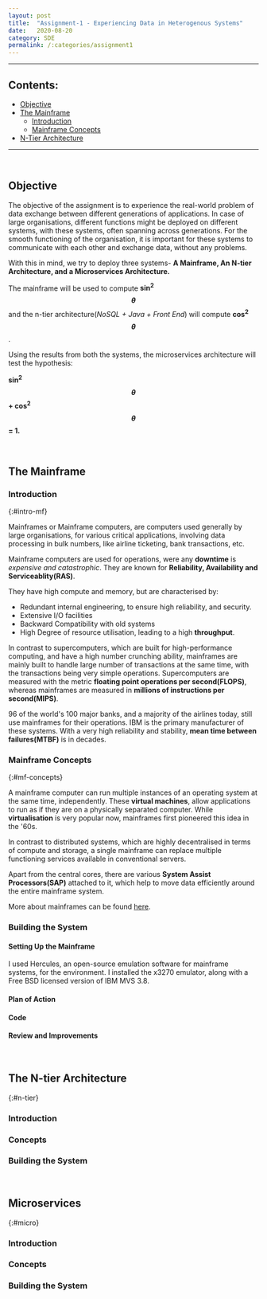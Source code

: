 ```yaml
---
layout: post
title:  "Assignment-1 - Experiencing Data in Heterogenous Systems"
date:   2020-08-20 
category: SDE
permalink: /:categories/assignment1
---
```

***

## Contents:
* [Objective](#objective)
* [The Mainframe](#the-mainframe)
    * [Introduction](#intro-mf)
    * [Mainframe Concepts](#mf-concepts)
* [N-Tier Architecture](#n-tier)

***  

<br/>

## Objective

The objective of the assignment is to experience the real-world problem of data exchange between different generations of applications. In case of large organisations, different functions might be deployed on different systems, with these systems, often spanning across generations. For the smooth functioning of the organisation, it is important for these systems to communicate with each other and exchange data, without any problems.

With this in mind, we try to deploy three systems- **A Mainframe, An N-tier Architecture, and a Microservices Architecture.**

The mainframe will be used to compute **sin<sup>2</sup>$$\theta$$** and the n-tier architecture(*NoSQL + Java + Front End*) will compute **cos<sup>2</sup>$$\theta$$**.

Using the results from both the systems, the microservices architecture will test the hypothesis:

**sin<sup>2</sup>$$\theta$$ + cos<sup>2</sup>$$\theta$$ = 1.**

<br/>

## The Mainframe

### Introduction
 {:#intro-mf}

 Mainframes or Mainframe computers, are computers used generally by large organisations, for various critical applications, involving data processing in bulk numbers, like airline ticketing, bank transactions, etc.

 Mainframe computers are used for operations, were any **downtime** is *expensive and catastrophic*. They are known for **Reliability, Availability and Serviceablity(RAS)**. 

 They have high compute and memory, but are characterised by:

 * Redundant internal engineering, to ensure high reliability, and security.
 * Extensive I/O facilities
 * Backward Compatibility with old systems
 * High Degree of resource utilisation, leading to a high **throughput**.

 In contrast to supercomputers, which are built for high-performance computing, and have a high number crunching ability, mainframes are mainly built to handle large number of transactions at the same time, with the transactions being very simple operations. Supercomputers are measured with the metric **floating point operations per second(FLOPS)**, whereas mainframes are measured in **millions of instructions per second(MIPS)**.

 96 of the world's 100 major banks, and a majority of the airlines today, still use mainframes for their operations. IBM is the primary manufacturer of these systems. With a very high reliability and stability, **mean time between failures(MTBF)** is in decades.
### Mainframe Concepts
{:#mf-concepts}

A mainframe computer can run multiple instances of an operating system at the same time, independently. These **virtual machines**, allow applications to run as if they are on a physically separated computer. While **virtualisation** is very popular now, mainframes first pioneered this idea in the '60s.

In contrast to distributed systems, which are highly decentralised in terms of compute and storage, a single mainframe can replace multiple functioning services available in conventional servers.

Apart from the central cores, there are various **System Assist Processors(SAP)** attached to it, which help to move data efficiently around the entire mainframe system. 

More about mainframes can be found [here](#).

### Building the System

#### Setting Up the Mainframe 

I used Hercules, an open-source emulation software for mainframe systems, for the environment. I installed the x3270 emulator, along with a Free BSD licensed version of IBM MVS 3.8.

#### Plan of Action

#### Code 

#### Review and Improvements


<br/>

## The N-tier Architecture
{:#n-tier}

### Introduction 

### Concepts

### Building the System

<br/>

## Microservices
{:#micro}

### Introduction 

### Concepts

### Building the System



